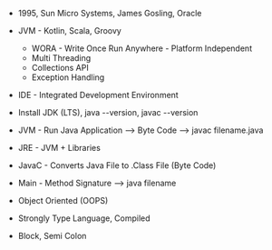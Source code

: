 - 1995, Sun Micro Systems, James Gosling, Oracle
- JVM - Kotlin, Scala, Groovy
  - WORA - Write Once Run Anywhere - Platform Independent
  - Multi Threading
  - Collections API
  - Exception Handling

- IDE - Integrated Development Environment
- Install JDK (LTS), java --version, javac --version
- JVM - Run Java Application --> Byte Code --> javac filename.java
- JRE - JVM + Libraries
- JavaC - Converts Java File to .Class File (Byte Code)
- Main - Method Signature --> java filename
- Object Oriented (OOPS)
- Strongly Type Language, Compiled
- Block, Semi Colon